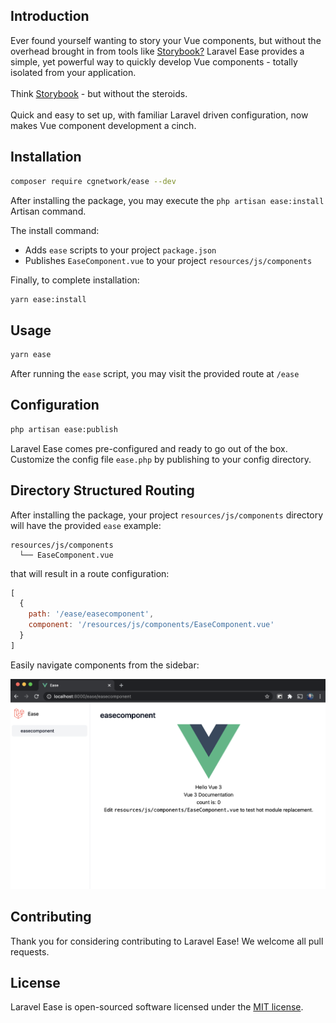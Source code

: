 ## Introduction

Ever found yourself wanting to story your Vue components, but without the overhead brought in from tools like [Storybook?](https://storybook.js.org/)
Laravel Ease provides a simple, yet powerful way to quickly develop Vue components - totally isolated from your application.
<br/>
<br/>
Think [Storybook](https://storybook.js.org/) - but without the steroids.
<br/>
<br/>
Quick and easy to set up, with familiar Laravel driven configuration, now makes Vue component development a cinch.

## Installation

```bash
composer require cgnetwork/ease --dev
```

After installing the package, you may execute the `php artisan ease:install` Artisan command.

The install command:

* Adds `ease` scripts to your project `package.json`
* Publishes `EaseComponent.vue` to your project `resources/js/components`

Finally, to complete installation:
```bash
yarn ease:install
```

## Usage

```bash
yarn ease
```

After running the `ease` script, you may visit the provided route at `/ease`

## Configuration

```bash
php artisan ease:publish
```

Laravel Ease comes pre-configured and ready to go out of the box. Customize the config file `ease.php` by publishing to your config directory.

## Directory Structured Routing

After installing the package, your project `resources/js/components` directory will have the provided `ease` example:

```
resources/js/components
  └── EaseComponent.vue
```

that will result in a route configuration:

```js
[
  {
    path: '/ease/easecomponent',
    component: '/resources/js/components/EaseComponent.vue'
  }
]
```

Easily navigate components from the sidebar:

![example.index.vue](https://raw.githubusercontent.com/cgnetwork/laravel-ease/master/docs/EaseComponent.png)

## Contributing

Thank you for considering contributing to Laravel Ease! We welcome all pull requests.

## License

Laravel Ease is open-sourced software licensed under the [MIT license](https://github.com/cgnetwork/laravel-ease/blob/master/LICENSE).
